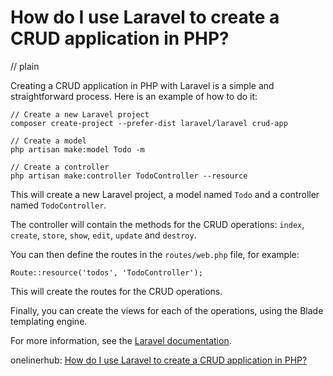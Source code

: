 # How do I use Laravel to create a CRUD application in PHP?
// plain

Creating a CRUD application in PHP with Laravel is a simple and straightforward process. Here is an example of how to do it:

```
// Create a new Laravel project
composer create-project --prefer-dist laravel/laravel crud-app

// Create a model
php artisan make:model Todo -m

// Create a controller
php artisan make:controller TodoController --resource
```

This will create a new Laravel project, a model named `Todo` and a controller named `TodoController`.

The controller will contain the methods for the CRUD operations: `index`, `create`, `store`, `show`, `edit`, `update` and `destroy`.

You can then define the routes in the `routes/web.php` file, for example:

```
Route::resource('todos', 'TodoController');
```

This will create the routes for the CRUD operations.

Finally, you can create the views for each of the operations, using the Blade templating engine.

For more information, see the [Laravel documentation](https://laravel.com/docs/7.x/).

onelinerhub: [How do I use Laravel to create a CRUD application in PHP?](https://onelinerhub.com/php-laravel/how-do-i-use-laravel-to-create-a-crud-application-in-php)